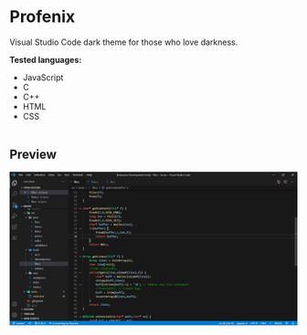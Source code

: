 # Profenix
Visual Studio Code dark theme for those who love darkness.

**Tested languages:**<br>
+ JavaScript<br>
+ C<br>
+ C++<br>
+ HTML<br>
+ CSS<br>
    <br>
## Preview
<img src="./preview.PNG">
